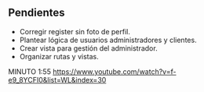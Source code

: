 Pendientes
---------------
- Corregir register sin foto de perfil.
- Plantear lógica de usuarios administradores y clientes.
- Crear vista para gestión del administrador.
- Organizar rutas y vistas.

MINUTO 1:55
https://www.youtube.com/watch?v=f-e9_8YCFI0&list=WL&index=30